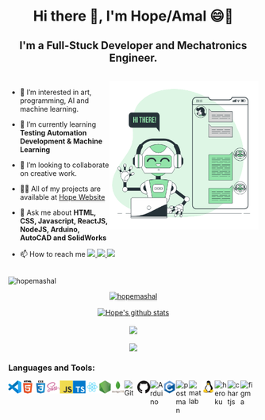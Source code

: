 <h1 align='center'> Hi there 👋, I'm Hope/Amal 😄💚</h1>
<h2 align='center'> I'm a Full-Stuck Developer and Mechatronics Engineer.</h2>
<br/>

<img align="right" alt="GIF" src="./Chat-bot.gif" width="300" height="300" />

- 👀 I’m interested in art, programming, AI and machine learning.  

- 🌱 I’m currently learning **Testing Automation Development & Machine Learning**

- 💞️ I’m looking to collaborate on creative work. 

- 👨‍💻 All of my projects are available at [Hope Website](https://hope-website.netlify.app/)

- 💬 Ask me about **HTML, CSS, Javascript, ReactJS, NodeJS, Arduino, AutoCAD and SolidWorks**

- 📫 How to reach me 
    <a align='center' href="https://www.linkedin.com/in/amal-mishael">
        <img height="20px" src="https://cdn-icons-png.flaticon.com/512/174/174857.png" />
    </a> 
    <a align='left' href="https://www.facebook.com/hopemas97">
        <img height="20px" src="https://cdn-icons-png.flaticon.com/512/733/733547.png" />
    </a> 
    <a href="mailto:mashal.hope@gmail.com">
        <img height="20px" src="https://cdn-icons-png.flaticon.com/512/732/732200.png" />
    </a>
<br/><br/>

<p align="left"> <img src="https://komarev.com/ghpvc/?username=hopemashal&label=Profile%20views&color=0e75b6&style=flat" alt="hopemashal" /> </p>

<p align="center"> <a href="https://github.com/ryo-ma/github-profile-trophy"><img src="https://github-profile-trophy.vercel.app/?username=hopemashal" alt="hopemashal" /></a> </p>


<p align='center'>
<a href="https://github.com/HopeMashal/github-readme-stats">
  <img align="center" src="https://github-readme-stats.vercel.app/api?username=HopeMashal&show_icons=true&include_all_commits=true&theme=dark" alt="Hope's github stats" />
</a>
<br/><br/>
<a href="https://github.com/HopeMashal/github-readme-stats">
  <img align="center" src="https://github-readme-streak-stats.herokuapp.com/?user=HopeMashal&theme=dark" />
</a>
<br/><br/>
<a href="https://github.com/HopeMashal/github-readme-stats">
  <!-- Change the `github-readme-stats.anuraghazra1.vercel.app` to `github-readme-stats.vercel.app`  -->
  <img align="center" src="https://github-readme-stats.vercel.app/api/top-langs/?username=HopeMashal&layout=compact&theme=dark" />
</a>
</p>

<h3> Languages and Tools: </h3>

<img align="left" alt="Visual Studio Code" width="26px" src="https://raw.githubusercontent.com/github/explore/80688e429a7d4ef2fca1e82350fe8e3517d3494d/topics/visual-studio-code/visual-studio-code.png" />
<img align="left" alt="HTML5" width="26px" src="https://raw.githubusercontent.com/github/explore/80688e429a7d4ef2fca1e82350fe8e3517d3494d/topics/html/html.png" />
<img align="left" alt="CSS3" width="26px" src="https://raw.githubusercontent.com/github/explore/80688e429a7d4ef2fca1e82350fe8e3517d3494d/topics/css/css.png" />
<img align="left" alt="Sass" width="26px" src="https://raw.githubusercontent.com/github/explore/80688e429a7d4ef2fca1e82350fe8e3517d3494d/topics/sass/sass.png" />
<img align="left" alt="JavaScript" width="26px" src="https://raw.githubusercontent.com/github/explore/80688e429a7d4ef2fca1e82350fe8e3517d3494d/topics/javascript/javascript.png" />
<img align="left" src="https://raw.githubusercontent.com/devicons/devicon/master/icons/typescript/typescript-original.svg" alt="typescript" width="26px" />
<img align="left" alt="React" width="26px" src="https://raw.githubusercontent.com/github/explore/80688e429a7d4ef2fca1e82350fe8e3517d3494d/topics/react/react.png" />
<img align="left" alt="Node.js" width="26px" src="https://raw.githubusercontent.com/github/explore/80688e429a7d4ef2fca1e82350fe8e3517d3494d/topics/nodejs/nodejs.png" />
<img align="left" alt="MongoDB" width="26px" src="https://raw.githubusercontent.com/devicons/devicon/master/icons/mongodb/mongodb-original-wordmark.svg" />
<img align="left" alt="Git" width="26px" src="https://www.vectorlogo.zone/logos/git-scm/git-scm-icon.svg" />
<img align="left" alt="GitHub" width="26px" src="https://raw.githubusercontent.com/github/explore/78df643247d429f6cc873026c0622819ad797942/topics/github/github.png" />
<img align="left" alt="Arduino" width="26px" src="https://cdn.worldvectorlogo.com/logos/arduino-1.svg"/>
<img align="left" src="https://raw.githubusercontent.com/devicons/devicon/master/icons/c/c-original.svg" alt="c" width="26px"/>
<img align="left" src="https://www.vectorlogo.zone/logos/getpostman/getpostman-icon.svg" alt="postman" width="26px"/>
<img align="left" src="https://upload.wikimedia.org/wikipedia/commons/2/21/Matlab_Logo.png" alt="matlab" width="26px"/> 
<img align="left" src="https://raw.githubusercontent.com/devicons/devicon/master/icons/linux/linux-original.svg" alt="linux" width="26px"/>
<img align="left" src="https://www.vectorlogo.zone/logos/heroku/heroku-icon.svg" alt="heroku" width="26px"/>
<img align="left" src="https://www.chartjs.org/media/logo-title.svg" alt="chartjs" width="26px"/>
<img align="left" src="https://www.vectorlogo.zone/logos/figma/figma-icon.svg" alt="figma" width="26px"/>

<br />
<br />



<!---
HopeMashal/HopeMashal is a ✨ special ✨ repository because its `README.md` (this file) appears on your GitHub profile.
You can click the Preview link to take a look at your changes.
--->
